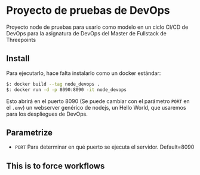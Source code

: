 # Proyecto de pruebas de DevOps

Proyecto node de pruebas para usarlo como modelo en un ciclo CI/CD de DevOps para la asignatura de DevOps del Master de Fullstack de Threepoints

## Install

Para ejecutarlo, hace falta instalarlo como un docker estándar:

```bash
$: docker build --tag node_devops .
$: docker run -d -p 8090:8090 -it node_devops
```

Esto abrirá en el puerto 8090 (Se puede cambiar con el parámetro `PORT` en el `.env`) un webserver genérico de nodejs, un Hello World, que usaremos para los despliegues de DevOps.

## Parametrize

- `PORT` Para determinar en qué puerto se ejecuta el servidor. Default=8090

## This is to force workflows